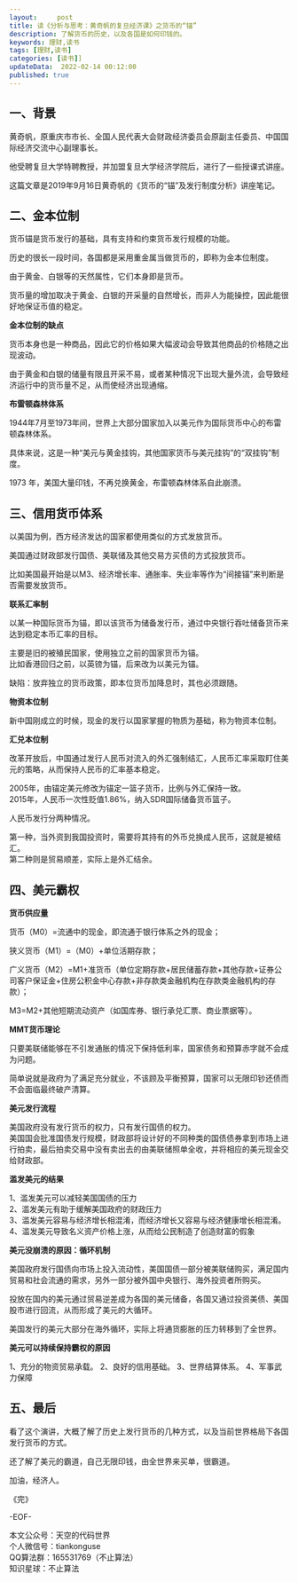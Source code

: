 ```yaml
---   
layout:     post  
title: 读《分析与思考：黄奇帆的复旦经济课》之货币的“锚”
description: 了解货币的历史，以及各国是如何印钱的。       
keywords: 理财,读书  
tags: [理财,读书]    
categories: [读书]]  
updateData:  2022-02-14 00:12:00  
published: true  
---  
```


## 一、背景  


黄奇帆，原重庆市市长、全国人民代表大会财政经济委员会原副主任委员、中国国际经济交流中心副理事长。  


他受聘复旦大学特聘教授，并加盟复旦大学经济学院后，进行了一些授课式讲座。  



这篇文章是2019年9月16日黄奇帆的《货币的“锚”及发行制度分析》讲座笔记。  


## 二、金本位制  


货币锚是货币发行的基础，具有支持和约束货币发行规模的功能。  


历史的很长一段时间，各国都是采用重金属当做货币的，即称为金本位制度。  



由于黄金、白银等的天然属性，它们本身即是货币。  


货币量的增加取决于黄金、白银的开采量的自然增长，而非人为能操控，因此能很好地保证币值的稳定。  


**金本位制的缺点**  


货币本身也是一种商品，因此它的价格如果大幅波动会导致其他商品的价格随之出现波动。  


由于黄金和白银的储量有限且开采不易，或者某种情况下出现大量外流，会导致经济运行中的货币量不足，从而使经济出现通缩。  


**布雷顿森林体系**  


1944年7月至1973年间，世界上大部分国家加入以美元作为国际货币中心的布雷顿森林体系。  


具体来说，这是一种“美元与黄金挂钩，其他国家货币与美元挂钩”的“双挂钩”制度。  


1973 年，美国大量印钱，不再兑换黄金，布雷顿森林体系自此崩溃。  



## 三、信用货币体系 


以美国为例，西方经济发达的国家都使用类似的方式发放货币。  


美国通过财政部发行国债、美联储及其他交易方买债的方式投放货币。  


比如美国最开始是以M3、经济增长率、通胀率、失业率等作为“间接锚”来判断是否需要发放货币。    


**联系汇率制**  


以某一种国际货币为锚，即以该货币为储备发行币，通过中央银行吞吐储备货币来达到稳定本币汇率的目标。



主要是旧的被殖民国家，使用独立之前的国家货币为锚。  
比如香港回归之前，以英镑为锚，后来改为以美元为锚。  


缺陷：放弃独立的货币政策，即本位货币加降息时，其也必须跟随。  


**物资本位制**  


新中国刚成立的时候，现金的发行以国家掌握的物质为基础，称为物资本位制。  


**汇兑本位制**  


改革开放后，中国通过发行人民币对流入的外汇强制结汇，人民币汇率采取盯住美元的策略，从而保持人民币的汇率基本稳定。


2005年，由锚定美元修改为锚定一篮子货币，比例与外汇保持一致。  
2015年，人民币一次性贬值1.86%，纳入SDR国际储备货币篮子。  


人民币发行分两种情况。  


第一种，当外资到我国投资时，需要将其持有的外币兑换成人民币，这就是被结汇。  
第二种则是贸易顺差，实际上是外汇结余。  





## 四、美元霸权  


**货币供应量**  


货币（M0）=流通中的现金，即流通于银行体系之外的现金；  


狭义货币（M1）=（M0）+单位活期存款；  


广义货币（M2）=M1+准货币（单位定期存款+居民储蓄存款+其他存款+证券公司客户保证金+住房公积金中心存款+非存款类金融机构在存款类金融机构的存款）；  


M3=M2+其他短期流动资产（如国库券、银行承兑汇票、商业票据等）。  



**MMT货币理论**  


只要美联储能够在不引发通胀的情况下保持低利率，国家债务和预算赤字就不会成为问题。  


简单说就是政府为了满足充分就业，不该顾及平衡预算，国家可以无限印钞还债而不会面临最终破产清算。  


**美元发行流程**  


美国政府没有发行货币的权力，只有发行国债的权力。  
美国国会批准国债发行规模，财政部将设计好的不同种类的国债债券拿到市场上进行拍卖，最后拍卖交易中没有卖出去的由美联储照单全收，并将相应的美元现金交给财政部。  


**滥发美元的结果**  


1、滥发美元可以减轻美国国债的压力  
2、滥发美元有助于缓解美国政府的财政压力  
3、滥发美元容易与经济增长相混淆，而经济增长又容易与经济健康增长相混淆。  
4、滥发美元导致名义资产价格上涨，从而给公民制造了创造财富的假象  


**美元没崩溃的原因：循环机制**  


美国政府发行国债向市场上投入流动性，美国国债一部分被美联储购买，满足国内贸易和社会流通的需求，另外一部分被外国中央银行、海外投资者所购买。  


投放在国内的美元通过贸易逆差成为各国的美元储备，各国又通过投资美债、美国股市进行回流，从而形成了美元的大循环。  


美国发行的美元大部分在海外循环，实际上将通货膨胀的压力转移到了全世界。  


**美元可以持续保持霸权的原因**  


1、充分的物资贸易承载。
2、良好的信用基础。
3、世界结算体系。
4、军事武力保障  


## 五、最后  


看了这个演讲，大概了解了历史上发行货币的几种方式，以及当前世界格局下各国发行货币的方式。  


还了解了美元的霸道，自己无限印钱，由全世界来买单，很霸道。  




加油，经济人。  


《完》      


-EOF-    



本文公众号：天空的代码世界    
个人微信号：tiankonguse  
QQ算法群：165531769（不止算法）  
知识星球：不止算法  

